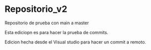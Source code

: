 # Repositorio_v2
Repositorio de prueba con main a master

Esta ediciopn es para hacer la prueba de commits.

Edicion hecha desde el Visual studio para hacer un commit a remoto.
